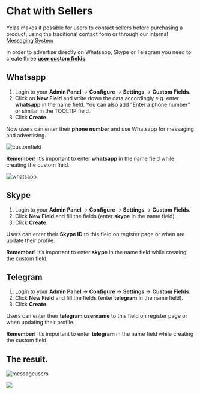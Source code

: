 # Chat with Sellers

 Yclas makes it possible for users to contact sellers before purchasing a product, using the traditional contact form or through our internal [Messaging System](Plugins-message-system.md)

In order to advertise directly on Whatsapp, Skype or Telegram you need to create three  [**user custom fields**](Users-create-custom-field-for-users.md):

## Whatsapp

1.  Login to your **Admin Panel**  ->  **Configure**  -> **Settings** ->  **Custom Fields**.
2.  Click on  **New Field**  and write down the data accordingly e.g. enter  **whatsapp**  in the name field. You can also add "Enter a phone number" or similar in the TOOLTIP field.
4.  Click  **Create**.

Now users can enter their  **phone number**  and use Whatsapp for messaging and advertising.

![customfield](https://raw.githubusercontent.com/yclas/guides/master/images/customfield.png)

**Remember!**  It’s important to enter  **whatsapp**  in the name field while creating the custom field.

![whatsapp](https://raw.githubusercontent.com/yclas/guides/master/images/whatsapp.png)


## Skype

1.  Login to your **Admin Panel**  ->  **Configure**  -> **Settings** ->  **Custom Fields**.
2.  Click  **New Field**  and fill the fields (enter  **skype**  in the name field).
3.  Click  **Create**.

Users can enter their  **Skype ID**  to this field on register page or when are update their profile.

**Remember!**  It’s important to enter  **skype**  in the name field while creating the custom field.

## Telegram

1.  Login to your **Admin Panel**  ->  **Configure**  -> **Settings** ->  **Custom Fields**.
2.  Click  **New Field**  and fill the fields (enter  **telegram**  in the name field).
3.  Click  **Create**.

Users can enter their  **telegram username**  to this field on register page or when  updating their profile.

**Remember!**  It’s important to enter  **telegram**  in the name field while creating the custom field.

## The result.

![messageusers](https://raw.githubusercontent.com/yclas/guides/master/images/messageusers.png)

![](https://raw.githubusercontent.com/yclas/guides/master/images/chat-seller.png)
